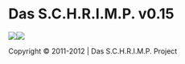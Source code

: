 Das S.C.H.R.I.M.P. v0.15
========================



![](schrimp/blob/master/.inc/img/schrimp_favicon.ico "")![](schrimp/blob/master/.inc/img/schrimp.png "")




Copyright © 2011-2012 | Das S.C.H.R.I.M.P. Project